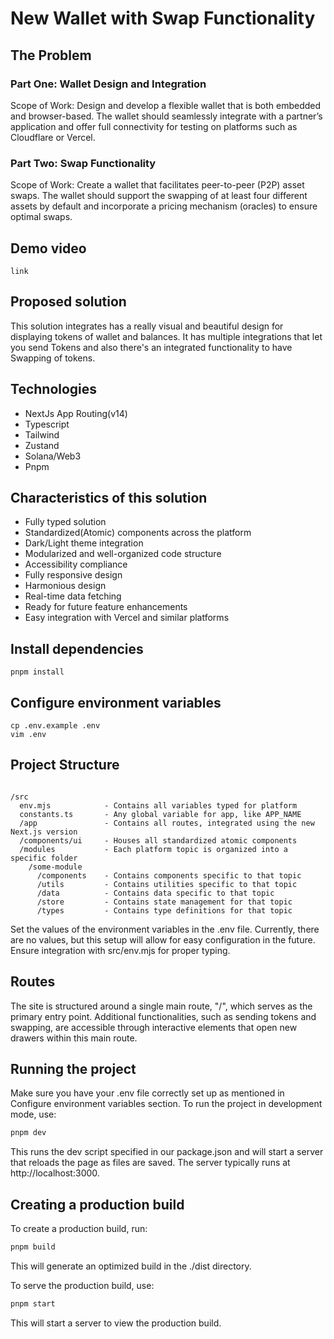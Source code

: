 # New Wallet with Swap Functionality

## The Problem

### Part One: Wallet Design and Integration

Scope of Work: Design and develop a flexible wallet that is both embedded and browser-based. The wallet should seamlessly integrate with a partner’s application and offer full connectivity for testing on platforms such as Cloudflare or Vercel.

### Part Two: Swap Functionality

Scope of Work: Create a wallet that facilitates peer-to-peer (P2P) asset swaps. The wallet should support the swapping of at least four different assets by default and incorporate a pricing mechanism (oracles) to ensure optimal swaps.

## Demo video

```
link
```

## Proposed solution

This solution integrates has a really visual and beautiful design for displaying tokens of wallet and balances. It has multiple integrations that let you send Tokens and also there's an integrated functionality to have Swapping of tokens.

## Technologies

- NextJs App Routing(v14)
- Typescript
- Tailwind
- Zustand
- Solana/Web3
- Pnpm

## Characteristics of this solution

- Fully typed solution
- Standardized(Atomic) components across the platform
- Dark/Light theme integration
- Modularized and well-organized code structure
- Accessibility compliance
- Fully responsive design
- Harmonious design
- Real-time data fetching
- Ready for future feature enhancements
- Easy integration with Vercel and similar platforms

## Install dependencies

```shell
pnpm install
```

## Configure environment variables

```shell
cp .env.example .env
vim .env
```

## Project Structure

```

/src
  env.mjs            - Contains all variables typed for platform
  constants.ts       - Any global variable for app, like APP_NAME
  /app               - Contains all routes, integrated using the new Next.js version
  /components/ui     - Houses all standardized atomic components
  /modules           - Each platform topic is organized into a specific folder
    /some-module
      /components    - Contains components specific to that topic
      /utils         - Contains utilities specific to that topic
      /data          - Contains data specific to that topic
      /store         - Contains state management for that topic
      /types         - Contains type definitions for that topic
```

Set the values of the environment variables in the .env file. Currently, there are no values, but this setup will allow for easy configuration in the future. Ensure integration with src/env.mjs for proper typing.

## Routes

The site is structured around a single main route, "/", which serves as the primary entry point. Additional functionalities, such as sending tokens and swapping, are accessible through interactive elements that open new drawers within this main route.

## Running the project

Make sure you have your .env file correctly set up as mentioned in Configure environment variables section.
To run the project in development mode, use:

```sh
pnpm dev
```

This runs the dev script specified in our package.json and will start a server that reloads the page as files are saved. The server typically runs at http://localhost:3000.

## Creating a production build

To create a production build, run:

```sh
pnpm build
```

This will generate an optimized build in the ./dist directory.

To serve the production build, use:

```sh
pnpm start
```

This will start a server to view the production build.
